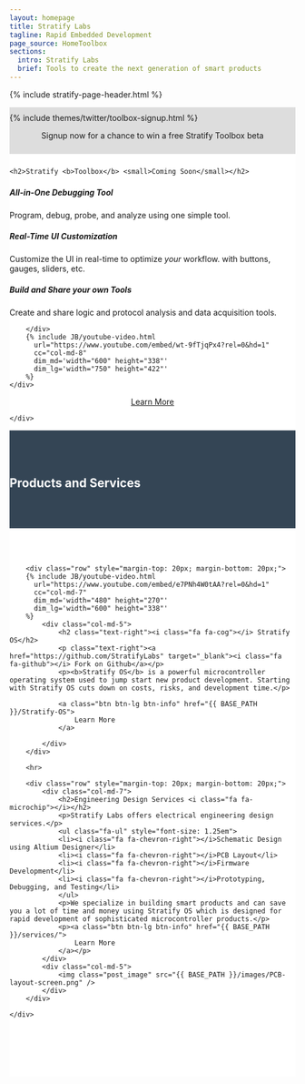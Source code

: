 ```yaml
---
layout: homepage
title: Stratify Labs
tagline: Rapid Embedded Development
page_source: HomeToolbox
sections:
  intro: Stratify Labs
  brief: Tools to create the next generation of smart products
---
```


{% include stratify-page-header.html %}


<div style="background: #ddd;">
	<div class="container" style="padding-top: 10px; padding-bottom: 10px">
		{% include themes/twitter/toolbox-signup.html %}
		<center>
		<p>Signup now for a chance to win a free Stratify Toolbox beta</p>
		</center>
	</div>
</div>

<div style="background: #fff;">
	<div class="container" style="padding-top: 10px; padding-bottom: 10px">

	<h2>Stratify <b>Toolbox</b> <small>Coming Soon</small></h2>
  <div class="row" style="margin-top: 1.5em; margin-bottom: 2.0em">
		<div class="col-md-4">
			<div class="panel panel-default">
				<div class="panel-body">
					<h5><i class="fa fa-wrench"></i> <b>All-in-One</b> Debugging Tool</h5>
					<p>Program, debug, probe, and analyze using one simple tool.</p>
				</div>
			</div>
			<div class="panel panel-default">
				<div class="panel-body">
					<h5><i class="fa fa-desktop"></i> Real-Time <b>UI Customization</b></h5>
					<p>Customize the UI in real-time to optimize <i>your</i> workflow. with buttons, gauges, sliders, etc.</p>
				</div>
			</div>
			<div class="panel panel-default">
				<div class="panel-body">
					<h5><i class="fa fa-cloud"></i><b>Build and Share</b> your own Tools</h5>
					<p>Create and share logic and protocol analysis and data acquisition tools.</p>
				</div>
			</div>

		</div>
		{% include JB/youtube-video.html
		  url="https://www.youtube.com/embed/wt-9fTjqPx4?rel=0&hd=1"
		  cc="col-md-8"
		  dim_md='width="600" height="338"'
		  dim_lg='width="750" height="422"'
		%}
	</div>

<center>
	<a class="btn btn-lg btn-info" href="{{ BASE_PATH }}/Stratify-Toolbox/">Learn More</a>
</center>

	</div>

</div>

<div style="background: #344555; color: #fff;">
	<div class="container" style="padding-top: 50px; padding-bottom: 50px">
			<h2>Products and Services</h2>
	</div>
</div>

<div style="background: #fff;">
	<div class="container" style="padding-top: 50px; padding-bottom: 50px">

		<div class="row" style="margin-top: 20px; margin-bottom: 20px;">
		{% include JB/youtube-video.html
		  url="https://www.youtube.com/embed/e7PNh4W0tAA?rel=0&hd=1"
		  cc="col-md-7"
		  dim_md='width="480" height="270"'
		  dim_lg='width="600" height="338"'
		%}
			<div class="col-md-5">
				<h2 class="text-right"><i class="fa fa-cog"></i> Stratify OS</h2>
				<p class="text-right"><a href="https://github.com/StratifyLabs" target="_blank"><i class="fa fa-github"></i> Fork on Github</a></p>
				<p><b>Stratify OS</b> is a powerful microcontroller operating system used to jump start new product development. Starting with Stratify OS cuts down on costs, risks, and development time.</p>

				<a class="btn btn-lg btn-info" href="{{ BASE_PATH }}/Stratify-OS">
					Learn More
				</a>

			</div>
		</div>

		<hr>

		<div class="row" style="margin-top: 20px; margin-bottom: 20px;">
			<div class="col-md-7">
				<h2>Engineering Design Services <i class="fa fa-microchip"></i></h2>
				<p>Stratify Labs offers electrical engineering design services.</p>
				<ul class="fa-ul" style="font-size: 1.25em">
				<li><i class="fa fa-chevron-right"></i>Schematic Design using Altium Designer</li>
				<li><i class="fa fa-chevron-right"></i>PCB Layout</li>
				<li><i class="fa fa-chevron-right"></i>Firmware Development</li>
				<li><i class="fa fa-chevron-right"></i>Prototyping, Debugging, and Testing</li>
				</ul>
				<p>We specialize in building smart products and can save you a lot of time and money using Stratify OS which is designed for rapid development of sophisticated microcontroller products.</p>
				<p><a class="btn btn-lg btn-info" href="{{ BASE_PATH }}/services/">
					Learn More
				</a></p>
			</div>
			<div class="col-md-5">
				<img class="post_image" src="{{ BASE_PATH }}/images/PCB-layout-screen.png" />
			</div>
		</div>

	</div>
</div>
